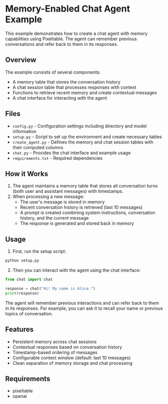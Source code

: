 # Memory-Enabled Chat Agent Example

This example demonstrates how to create a chat agent with memory capabilities using Pixeltable. The agent can remember previous conversations and refer back to them in its responses.

## Overview

The example consists of several components:
- A memory table that stores the conversation history
- A chat session table that processes responses with context
- Functions to retrieve recent memory and create contextual messages
- A chat interface for interacting with the agent

## Files

- `config.py` - Configuration settings including directory and model information
- `setup.py` - Script to set up the environment and create necessary tables
- `create_agent.py` - Defines the memory and chat session tables with their computed columns
- `chat.py` - Provides the chat interface and example usage
- `requirements.txt` - Required dependencies

## How it Works

1. The agent maintains a memory table that stores all conversation turns (both user and assistant messages) with timestamps.
2. When processing a new message:
   - The user's message is stored in memory
   - Recent conversation history is retrieved (last 10 messages)
   - A prompt is created combining system instructions, conversation history, and the current message
   - The response is generated and stored back in memory

## Usage

1. First, run the setup script:
```python
python setup.py
```

2. Then you can interact with the agent using the chat interface:
```python
from chat import chat

response = chat("Hi! My name is Alice.")
print(response)
```

The agent will remember previous interactions and can refer back to them in its responses. For example, you can ask it to recall your name or previous topics of conversation.

## Features

- Persistent memory across chat sessions
- Contextual responses based on conversation history
- Timestamp-based ordering of messages
- Configurable context window (default: last 10 messages)
- Clean separation of memory storage and chat processing

## Requirements

- pixeltable
- openai 